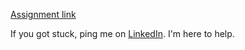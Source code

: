 [Assignment link](https://drive.google.com/drive/folders/1eqrh83MuWyOC0aJUrFBSlKoDYD1iOwXi)

If you got stuck, ping me on [LinkedIn](https://www.linkedin.com/in/vadivazhagan-v-83062b169/). I'm here to help.